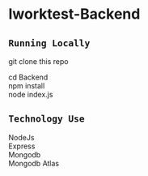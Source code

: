 # Iworktest-Backend

## `Running Locally`
git clone this repo


cd Backend\
npm install\
node index.js



## `Technology Use`
NodeJs\
Express\
Mongodb\
Mongodb Atlas



